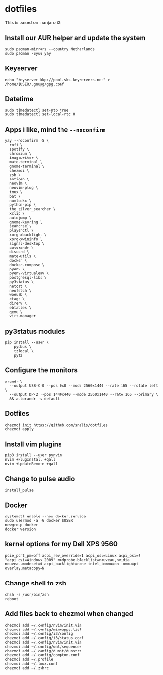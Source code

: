 # dotfiles

This is based on manjaro i3.

## Install our AUR helper and update the system
```
sudo pacman-mirrors --country Netherlands
sudo pacman -Syuu yay
```

## Keyserver
```
echo "keyserver hkp://pool.sks-keyservers.net" > /home/$USER/.gnupg/gpg.conf
```

## Datetime
```
sudo timedatectl set-ntp true
sudo timedatectl set-local-rtc 0
```

## Apps i like, mind the `--noconfirm`
```
yay --noconfirm -S \
  rofi \
  spotify \
  chromium \
  imagewriter \
  mate-terminal \
  gnome-terminal \
  chezmoi \
  zsh \
  antigen \
  neovim \
  neovim-plug \
  tmux \
  bat \
  numlockx \
  python-pip \
  the_silver_searcher \
  xclip \
  autojump \
  gnome-keyring \
  seahorse \
  playerctl \
  xorg-xbacklight \
  xorg-xwininfo \
  signal-desktop \
  autorandr \
  discord \
  mate-utils \
  docker \
  docker-compose \
  pyenv \
  pyenv-virtualenv \
  postgresql-libs \
  py3status \
  netcat \
  neofetch \
  woeusb \
  ctags \
  direnv \
  ebtables \
  qemu \
  virt-manager
```

## py3status modules
```
pip install --user \
    pydbus \
    tzlocal \
    pytz
```

## Configure the monitors
```
xrandr \
  --output USB-C-0 --pos 0x0 --mode 2560x1440 --rate 165 --rotate left \
  --output DP-2 --pos 1440x440 --mode 2560x1440 --rate 165 --primary \
  && autorandr -s default
```

## Dotfiles
```
chezmoi init https://github.com/snelis/dotfiles
chezmoi apply
```

## Install vim plugins
```
pip3 install --user pynvim
nvim +PlugInstall +qall
nvim +UpdateRemote +qall
```

## Change to pulse audio
```
install_pulse
```

## Docker

```
systemctl enable --now docker.service
sudo usermod -a -G docker $USER
newgroup docker
docker version
```

## kernel options for my Dell XPS 9560
```
pcie_port_pm=off acpi_rev_override=1 acpi_osi=Linux acpi_osi=! "acpi_osi=Windows 2009" modprobe.blacklist=nouveau,nvidia nouveau.modeset=0 acpi_backlight=none intel_iommu=on iommu=pt overlay.metacopy=N
```

## Change shell to zsh
```
chsh -s /usr/bin/zsh
reboot
```

## Add files back to chezmoi when changed
```
chezmoi add ~/.config/nvim/init.vim
chezmoi add ~/.config/mimeapps.list
chezmoi add ~/.config/i3/config
chezmoi add ~/.config/i3/status.conf
chezmoi add ~/.config/nvim/init.vim
chezmoi add ~/.config/wal/sequences
chezmoi add ~/.config/dunst/dunstrc
chezmoi add ~/.config/compton.conf
chezmoi add ~/.profile
chezmoi add ~/.tmux.conf
chezmoi add ~/.zshrc
```
